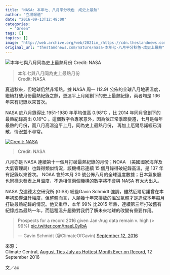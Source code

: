 ```yaml
---
title: "NASA: 本年七、八月平分秋色　成史上最熱"
author: "立場報道"
date: "2016-09-13T12:48:00"
categories:
  - "Green"
tags: []
topics: []
image: "http://web.archive.org/web/2021im_/https://cdn.thestandnews.com/media/photos/cache/9_12_16_Andrea_CC_2016tempplot_1050_796_s_c1_c_c_Xiy45_nTrjU_1200x0.png"
original_url: "thestandnews.com/nature/nasa-本年七-八月平分秋色-成史上最熱"
---
```

![本年七與八月同為史上最熱月份
Credit: NASA](http://web.archive.org/web/2021im_/https://cdn.thestandnews.com/media/photos/cache/9_12_16_Andrea_CC_2016tempplot_1050_796_s_c1_c_c_Xiy45_nTrjU_1200x0.png)

> 本年七與八月同為史上最熱月份  
Credit: NASA

夏過秋來，但地球仍然非常熱。據 NASA 周一 (12.9) 公佈的全球八月地表溫度，繼續打破月份最熱紀錄之餘，更追平上月剛創下的史上最熱紀錄，兩者均是 136 年來有記錄以來首次。

NASA 於八月錄得比 1951-1980 年平均值高 0.98°C ，比 2014 年同月曾創下的最熱紀錄高出 0.16°C 。這個數字令專家意外，因為依正常季節變遷，七月是每年最熱的月份，而八月高溫追平上月，同為史上最熱月份， 再加上厄爾尼諾經已消散，情況並不尋常。

[![Credit: NASA](http://web.archive.org/web/2021im_/https://cdn.thestandnews.com/media/photos/cache/9_12_16_Andrea_CC_Augtempmap_720_465_s_c1_c_c_Pxa3G_1200x0.jpg)](http://web.archive.org/web/20210628214249/https://cdn.thestandnews.com/media/photos/cache/9_12_16_Andrea_CC_Augtempmap_720_465_s_c1_c_c_Pxa3G_1200x0.jpg)

> Credit: NASA

八月亦是 NASA 連續第十一個月打破最熱紀錄的月份；NOAA （美國國家海洋及大氣管理局）也錄得類似情況，該機構已連續 15 個月錄得破紀錄高溫，是 137 年有記錄以來首次。 NOAA 會於本月 20 號公佈八月的全球溫度數據；日本氣象廳也同樣未發表上月溫度，不過相信兩個機構的數字將不會與 NASA 有太大出入。

NASA 戈達德太空研究所 (GISS) 總監Gavin Schmidt 強調，雖然厄爾尼諾曾在本年初影響溫升幅度，但整體而言，人類幾十年來排放的溫室氣體才是造成本年每月打破最熱紀錄的情況。他又重申，本年 99% 比2015 年熱，連續第三年打破舊有紀錄成為最熱一年，而這種溫升趨勢對我們了解未來地球的改變有重要作用。

> Prospects for a record 2016 given Jan-Aug data remain v. high (> 99%) [pic.twitter.com/tnaeL0yIbA](http://web.archive.org/web/20210628214249/https://t.co/tnaeL0yIbA)
> 
> — Gavin Schmidt (@ClimateOfGavin) [September 12, 2016](http://web.archive.org/web/20210628214249/https://twitter.com/ClimateOfGavin/status/775350791691534336)

來源：  
Climate Central, [August Ties July as Hottest Month Ever on Record](http://web.archive.org/web/20210628214249/http://www.climatecentral.org/news/august-ties-july-as-hottest-month-on-record-20691), 12 September 2016

文／ac